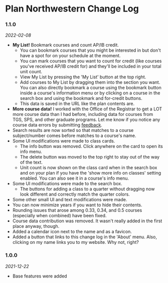 # Plan Northwestern Change Log

### 1.1.0
*2022-02-08*
* **My List!** Bookmark courses and count AP/IB credit.
  * You can bookmark courses that you might be interested in but don't have a spot for on your schedule at the moment.
  * You can mark courses that you want to count for credit (like courses you've received AP/IB credit for) and they'll be included in your total unit count.
  * View My List by pressing the 'My List' button at the top right.
  * Add courses to My List by dragging them into the section you want. You can also directly bookmark a course using the bookmark button inside a course's information menu or by clicking on a course in the search box and using the bookmark and for-credit buttons.
  * This data is saved in the URL like the plan contents are.
* **More course data!** I worked with the Office of the Registrar to get a LOT more course data than I had before, including data for courses from TGS, SPS, and other graduate programs. Let me know if you notice any course data errors by submitting [feedback](/FEEDBACK.md).
* Search results are now sorted so that matches to a course subject/number comes before matches to a course's name.
* Some UI modifications were made to class cards.
  * The info button was removed. Click anywhere on the card to open its info menu.
  * The delete button was moved to the top right to stay out of the way of the text.
  * Unit count is now shown on the class card when in the search box and on your plan if you have the 'show more info on classes' setting enabled. You can also see it in a course's info menu.
* Some UI modifications were made to the search box.
  * The buttons for adding a class to a quarter without dragging now look different and correctly match the quarter colors.
* Some other small UI and text modifications were made.
* You can now minimize years if you want to hide their contents.
* Rounding issues that arose among 0.33, 0.34, and 0.5 courses (especially when combined) have been fixed.
* Course data contribution was removed. It wasn't really added in the first place anyway, though.
* Added a calendar icon next to the name and as a favicon.
* Added a button that links to this change log in the 'About' menu. Also, clicking on my name links you to my website. Why not, right?

### 1.0.0
*2021-12-22*
* Base features were added